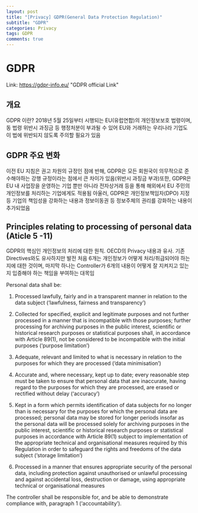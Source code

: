 ```yaml
---  
layout: post  
title: "[Privacy] GDPR(General Data Protection Regulation)"  
subtitle: "GDPR"  
categories: Privacy  
tags: GDPR   
comments: true  
---  
```


# GDPR
Link: https://gdpr-info.eu/ "GDPR official Link"

## 개요  
GDPR 이란?
2018년 5월 25일부터 시행되는 EU(유럽연합)의 개인정보보호 법령이며, 동 법령 위반시 과징금 등 행정처분이 부과될 수 있어 EU와 거래하는 우리나라 기업도 이 법에 위반되지 않도록 주의할 필요가 있음

## GDPR 주요 변화
이전 EU 지침은 권고 차원의 규정인 점에 반해, GDPR은 모든 회원국이 의무적으로 준수해야하는 강행 규정이라는 점에서 큰 차이가 있음(위반시 과징금 부과)또한, GDPR은 EU 내 사업장을 운영하는 기업 뿐만 아니라 전자상거래 등을 통해 해외에서 EU 주민의 개인정보를 처리하는 기업에게도 적용됨
아울러, GDPR은 개인정보책임자(DPO) 지정 등 기업의 책임성을 강화하는 내용과 정보이동권 등 정보주체의 권리를 강화하는 내용이 추가되었음

## Principles relating to processing of personal data (Aticle 5 -11)
GDPR의 핵심인 개인정보의 처리에 대한 원칙. OECD의 Privacy 내용과 유사. 기존 Directives와도 유사하지만 발전
처음 6개는 개인정보가 어떻게 처리/취급되어야 하는지에 대한 것이며, 마지막 하나는 Controller가 6개의 내용이 어떻게 잘 지켜지고 있는지 입증해야 하는 책임을 부여하는 대목임

Personal data shall be:   
1) Processed lawfully, fairly and in a transparent manner in relation to the data subject (‘lawfulness, fairness and transparency’)  

2) Collected for specified, explicit and legitimate purposes and not further processed in a manner that is incompatible with those purposes; further processing for archiving purposes in the public interest, scientific or historical research purposes or statistical purposes shall, in accordance with Article 89(1), not be considered to be incompatible with the initial purposes (‘purpose limitation’)   

3) Adequate, relevant and limited to what is necessary in relation to the purposes for which they are processed (‘data minimisation’)  

4) Accurate and, where necessary, kept up to date; every reasonable step must be taken to ensure that personal data that are inaccurate, having regard to the purposes for which they are processed, are erased or rectified without delay (‘accuracy’)   

5) Kept in a form which permits identification of data subjects for no longer than is necessary for the purposes for which the personal data are processed; personal data may be stored for longer periods insofar as the personal data will be processed solely for archiving purposes in the public interest, scientific or historical research purposes or statistical purposes in accordance with Article 89(1) subject to implementation of the appropriate technical and organisational measures required by this Regulation in order to safeguard the rights and freedoms of the data subject (‘storage limitation’)   

6) Processed in a manner that ensures appropriate security of the personal data, including protection against unauthorised or unlawful processing and against accidental loss, destruction or damage, using appropriate technical or organisational measures   

  
The controller shall be responsible for, and be able to demonstrate compliance with, paragraph 1 (‘accountability’).   
